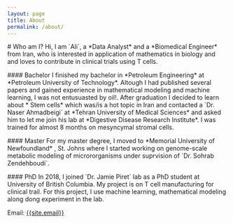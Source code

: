```yaml
---
layout: page
title: About
permalink: /about/
---
```

<p>
# Who am I?
Hi, I am `Ali`, a *Data Analyst* and a *Biomedical Engineer* from Iran, who is interested in application of mathematics in biology and and loves to contribute in clinical trials using T cells. 
<p>

<p>
#### Bachelor
I finished my bachelor in *Petroleum Engineering* at *Petroleum University of Technology*. Altough I had published several papers and gained experience in mathematical modeling and machine learning, I was not entusuasted by oil!.
After graduation I decided to learn about * Stem cells* which was/is a hot topic in Iran and contacted a `Dr. Naser Ahmadbeigi` at *Tehran University of Medical Sciences* and asked him to let me join his lab at *Digestive Disease Research Institute*. I was trained for almost 8 months on mesyncymal stromal cells.   
<p>

<p>
#### Master
For my master degree, I moved to *Memorial University of Newfoundland* , St. Johns where I started working on genome-scale metabolic modeling of micrororganisms under suprvision of `Dr. Sohrab Zendehboudi`.
<p>

<p>
#### PhD
In 2018, I joined `Dr. Jamie Piret` lab as a PhD student at University of British Columbia. My project is on T cell manufacturing for clinical trail. For this project, I use machine learning, mathematical modeling along dong experiment in the lab.

</p>

Email: <a href="mailto:{{site.email}}?Subject=From Blog Site:">{{site.email}}</a>
